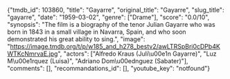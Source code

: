 {"tmdb_id": 103860, "title": "Gayarre", "original_title": "Gayarre", "slug_title": "gayarre", "date": "1959-03-02", "genre": ["Drame"], "score": "0.0/10", "synopsis": "The film is a biography of the tenor Julian Gayarre who was born in 1843 in a small village in Navarra, Spain, and who soon demonstrated his great ability to sing.", "image": "https://image.tmdb.org/t/p/w185_and_h278_bestv2/awLTRSpBri0cDPb4KWTKcNmrvaE.jpg", "actors": ["Alfredo Kraus (Juli\u00e1n Gayarre)", "Luz M\u00e1rquez (Luisa)", "Adriano Dom\u00ednguez (Sabater)"], "comments": [], "recommandations_id": [], "youtube_key": "notfound"}